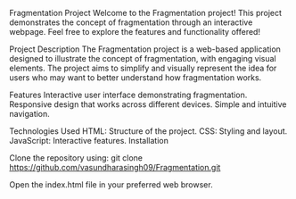 Fragmentation Project
Welcome to the Fragmentation project! This project demonstrates the concept of fragmentation through an interactive webpage. Feel free to explore the features and functionality offered!

Project Description
The Fragmentation project is a web-based application designed to illustrate the concept of fragmentation, with engaging visual elements. The project aims to simplify and visually represent the idea for users who may want to better understand how fragmentation works.

Features
Interactive user interface demonstrating fragmentation.
Responsive design that works across different devices.
Simple and intuitive navigation.

Technologies Used
HTML: Structure of the project.
CSS: Styling and layout.
JavaScript: Interactive features.
Installation

Clone the repository using:
git clone https://github.com/vasundharasingh09/Fragmentation.git

Open the index.html file in your preferred web browser.
